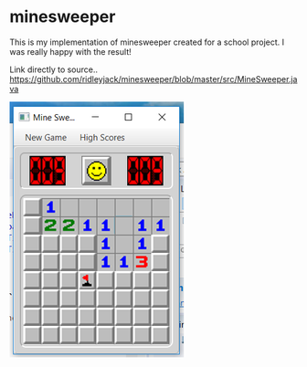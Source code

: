 # minesweeper
This is my implementation of minesweeper created for a school project. I was really happy with the result!

Link directly to source..
https://github.com/ridleyjack/minesweeper/blob/master/src/MineSweeper.java

<img src="https://github.com/ridleyjack/minesweeper/blob/master/sweeper.png" alt="minesweeper">
